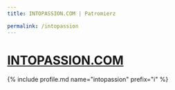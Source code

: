 ```yaml
---
title: INTOPASSION.COM | Patromierz

permalink: /intopassion
---
```


# [INTOPASSION.COM](https://patronite.pl/intopassion)

{% include profile.md name="intopassion" prefix="i" %}
